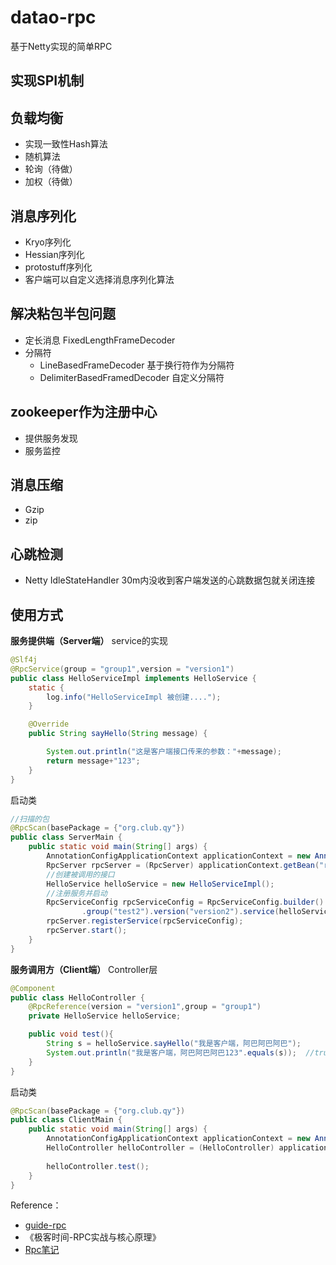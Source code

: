 # datao-rpc
基于Netty实现的简单RPC

## 实现SPI机制
## 负载均衡
- 实现一致性Hash算法
- 随机算法
- 轮询（待做）
- 加权（待做）
## 消息序列化
- Kryo序列化
- Hessian序列化
- protostuff序列化
- 客户端可以自定义选择消息序列化算法
## 解决粘包半包问题
- 定长消息 FixedLengthFrameDecoder
- 分隔符
  - LineBasedFrameDecoder 基于换行符作为分隔符
  - DelimiterBasedFramedDecoder 自定义分隔符   

## zookeeper作为注册中心
- 提供服务发现
- 服务监控
## 消息压缩
- Gzip
- zip
## 心跳检测
- Netty IdleStateHandler  30m内没收到客户端发送的心跳数据包就关闭连接

## 使用方式
**服务提供端（Server端）**
service的实现
```java
@Slf4j
@RpcService(group = "group1",version = "version1")
public class HelloServiceImpl implements HelloService {
    static {
        log.info("HelloServiceImpl 被创建....");
    }

    @Override
    public String sayHello(String message) {

        System.out.println("这是客户端接口传来的参数："+message);
        return message+"123";
    }
}

```


启动类
```java
//扫描的包
@RpcScan(basePackage = {"org.club.qy"})
public class ServerMain {
    public static void main(String[] args) {
        AnnotationConfigApplicationContext applicationContext = new AnnotationConfigApplicationContext(ServerMain.class);
        RpcServer rpcServer = (RpcServer) applicationContext.getBean("rpcServer");
        //创建被调用的接口
        HelloService helloService = new HelloServiceImpl();
        //注册服务并启动
        RpcServiceConfig rpcServiceConfig = RpcServiceConfig.builder()
                .group("test2").version("version2").service(helloService).build();
        rpcServer.registerService(rpcServiceConfig);
        rpcServer.start();
    }
}
```
**服务调用方（Client端）**
Controller层
```java
@Component
public class HelloController {
    @RpcReference(version = "version1",group = "group1")
    private HelloService helloService;

    public void test(){
        String s = helloService.sayHello("我是客户端，阿巴阿巴阿巴");
        System.out.println("我是客户端，阿巴阿巴阿巴123".equals(s));  //true
    }
}
```
启动类
```java
@RpcScan(basePackage = {"org.club.qy"})
public class ClientMain {
    public static void main(String[] args) {
        AnnotationConfigApplicationContext applicationContext = new AnnotationConfigApplicationContext(ClientMain.class);
        HelloController helloController = (HelloController) applicationContext.getBean("helloController");
    
        helloController.test();
    }
}
```

Reference：
- [guide-rpc](https://github.com/Snailclimb/guide-rpc-framework)
- 《极客时间-RPC实战与核心原理》
- [Rpc笔记](https://www.yuque.com/huhuitao-sssvf/gg0865/ueermu)
